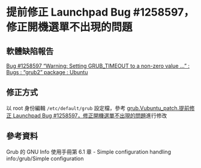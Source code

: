 # 提前修正 Launchpad Bug #1258597，修正開機選單不出現的問題
## 軟體缺陷報告
[Bug #1258597 “Warning: Setting GRUB_TIMEOUT to a non-zero value ...” : Bugs : “grub2” package : Ubuntu](https://bugs.launchpad.net/ubuntu/+source/grub2/+bug/1258597)

## 修正方式
以 root 身份編輯 `/etc/default/grub` 設定檔，參考 [grub.Vubuntu_patch.提前修正 Launchpad Bug #1258597，修正開機選單不出現的問題](./grub.Vubuntu_patch.%E6%8F%90%E5%89%8D%E4%BF%AE%E6%AD%A3%2520Launchpad%2520Bug%2520%25231258597%EF%BC%8C%E4%BF%AE%E6%AD%A3%E9%96%8B%E6%A9%9F%E9%81%B8%E5%96%AE%E4%B8%8D%E5%87%BA%E7%8F%BE%E7%9A%84%E5%95%8F%E9%A1%8C)進行修改

## 參考資料
Grub 的 GNU Info 使用手冊第 6.1 章 - Simple configuration handling
info:/grub/Simple configuration
